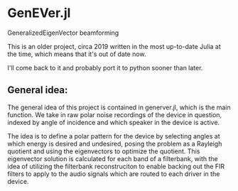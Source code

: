 # GenEVer.jl

GeneralizedEigenVector beamforming

This is an older project, circa 2019 written in the most up-to-date Julia at the time, which means that it's out of date now. 

I'll come back to it and probably port it to python sooner than later. 

## General idea:
The general idea of this project is contained in generver.jl, which is the main function. 
We take in raw polar noise recordings of the device in question, indexed by angle of incidence and which speaker in the device is active. 

The idea is to define a polar pattern for the device by selecting angles at which energy is desired and undesired, posing the problem as a Rayleigh quotient and using the eigenvectors to optimize the quotient. 
This eigenvector solution is calculated for each band of a filterbank, with the idea of utilizing the filterbank reconstruciton to enable backing out the FIR filters to apply to the audio signals which are routed to each driver in the device. 

